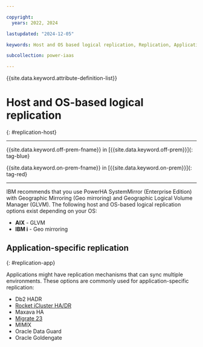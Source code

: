 ```yaml
---

copyright:
  years: 2022, 2024

lastupdated: "2024-12-05"

keywords: Host and OS based logical replication, Replication, Application specific replication,

subcollection: power-iaas

---
```


{{site.data.keyword.attribute-definition-list}}

# Host and OS-based logical replication
{: #replication-host}

---



{{site.data.keyword.off-prem-fname}} in [{{site.data.keyword.off-prem}}]{: tag-blue}


{{site.data.keyword.on-prem-fname}} in [{{site.data.keyword.on-prem}}]{: tag-red}


---

IBM recommends that you use PowerHA SystemMirror (Enterprise Edition) with Geographic Mirroring (Geo mirroring) and Geographic Logical Volume Manager (GLVM). The following host and OS-based logical replication options exist depending on your OS:

- **AIX** - GLVM
- **IBM i** - Geo mirroring

## Application-specific replication
{: #replication-app}

Applications might have replication mechanisms that can sync multiple environments. These options are commonly used for application-specific replication:

- Db2 HADR
- [Rocket iCluster HA/DR](https://cloud.ibm.com/catalog/content/poc-iClusterNew-df2ab864-0eb4-4645-8c08-f08e008e66bd-global)
- Maxava HA
- [Migrate 23](https://cloud.ibm.com/catalog/services/bus4i-system-copy---migrate-23-for-power-i)
- MIMIX
- Oracle Data Guard
- Oracle Goldengate
